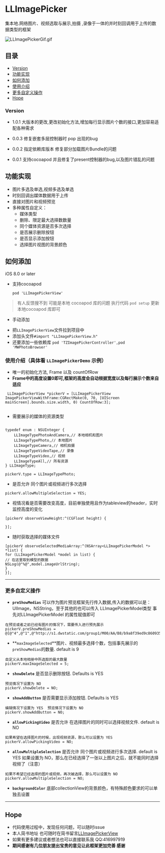 # LLImagePicker

集本地.网络图片、视频选取与展示,拍摄 ,录像于一体的并时刻回调用于上传的数据类型的框架

![LLImagePickerGif.gif](https://github.com/liuniuliuniu/LLImagePickerView/blob/master/LLImagePickerView.gif)

## 目录
* [Version](#version)
* [功能实现](#function)
* [如何添加](#add)
* [使用介绍](#detail)
* [更多自定义操作](#custom)
* [Hope](#hope)



### <a id="Version"></a>Version
* 1.0.1 大版本的更改,更改初始化方法,增加每行显示图片个数的接口,更加容易适配各种需求

* 0.0.3 修复嵌套多层控制器时 pop 出现的bug 

* 0.0.2 指定依赖库版本 修复部分加载图片Bundle的问题

* 0.0.1 支持cocoapod 并且修复了present控制器的bug,以及图片错乱的问题

## <a id="function"></a>功能实现

* 图片多选及单选,视频多选及单选
* 时刻回调出媒体数据用于上传
* 直接对图片和视频预览
* 多种属性自定义：
	* 媒体类型
	* 删除、限定最大选择数数量
	* 同个媒体资源是否多次选择
	* 是否展示删除按钮
	* 是否显示添加按钮
	* 选择图片视图的背景颜色

## <a id="add"></a>如何添加

iOS 8.0  or later

* 支持cocoapod

  ```
  pod 'LLImagePickerView'

  ```
>有人反馈搜不到   可能是本地 cocoapod 库的问题
>执行代码 `pod setup` 更新本地cocoapod 库即可


* 手动添加
 - 把`LLImagePickerView`文件拉到项目中
 - 添加头文件`#import "LLImagePickerView.h"`
 - 还要添加一些依赖库 `pod 'TZImagePickerController',pod 'MWPhotoBrowser' `
 		

### <a id="detail"></a>使用介绍（具体看 `LLImagePickerDemo` 示例）

* 唯一的初始化方法, Frame 以及 countOfRow
* **Frame中的高度设置0即可,框架的高度会自动根据宽度以及每行展示个数来自适应**

```
 LLImagePickerView *pickerV = [LLImagePickerView ImagePickerViewWithFrame:CGRectMake(0, 70, [UIScreen mainScreen].bounds.size.width, 0) CountOfRow:3];
   
```


* 需要展示的媒体的资源类型

```

typedef enum : NSUInteger {
    LLImageTypePhotoAndCamera,// 本地相机和图片
    LLImageTypePhoto,// 本地图片
    LLImageTypeCamera,// 相机拍摄
    LLImageTypeVideoTape,// 录像
    LLImageTypeVideo,// 视频
    LLImageTypeAll,// 所有资源
} LLImageType;

pickerV.type = LLImageTypePhoto;
```

* 是否允许 同个图片或视频进行多次选择

 
```
pickerV.allowMultipleSelection = YES;
```


* 视情况看是否需要改变高度，目前单独使用且作为tableview的header，实时监控高度的变化

```
[pickerV observeViewHeight:^(CGFloat height) {

}];
```

* 随时获取选择的媒体文件

```
[pickerV observeSelectedMediaArray:^(NSArray<LLImagePickerModel *> *list) {
for (LLImagePickerModel *model in list) {
// 在这里取到模型的数据
NSLog(@"%@",model.imageUrlString);
}
}];

```

-------

### <a id="custom"></a>更多自定义操作


* **`preShowMedias`** 可以作为图片预览框架先行传入数据,传入的数据可以是：UIImage，NSString，至于其他的也可以传入 LLImagePickerModel类型
事先对LLImagePickerModel 的属性赋值即可

```
在预览或者之前已经有图片的情况下，需要传入进行预先展示
pickerV.preShowMedias = @[@"4",@"1",@"http://s1.dwstatic.com/group1/M00/AA/B8/b9a8f39ed9c8609354a07cc38452aef9.gif"];
```


* **`maxImageSelected`**图片、视频最多选择个数，包括事先展示的 `preShowMedias`的数量. default is 9
 
```
自定义从本地相册中所选取的最大数量
pickerV.maxImageSelected = 5;
```

* **`showDelete`** 是否显示删除按钮. Defaults is YES

```
预览情况下设置为 NO
pickerV.showDelete = NO;
```


* **`showAddButton`** 是否需要显示添加按钮. Defaults is YES 


```
编辑情况下设置为 YES  预览情况下设置为 NO
pickerV.showAddButton = NO;
```


* **`allowPickingVideo`** 是否允许 在选择图片的同时可以选择视频文件. default is NO

```
如果希望在选择图片的时候，出现视频资源，那么可以设置为 YES
pickerV.allowPickingVideo = NO;
```

* **`allowMultipleSelection`** 是否允许 同个图片或视频进行多次选择. default is YES  如果设置为 NO，那么在已经选择了一张以上图片之后，就不能同时选择视频了（注意）

 
```
如果不希望已经选择的图片或视频，再次被选择，那么可以设置为 NO
pickerV.allowMultipleSelection = NO;
```


* **`backgroundColor`** 底部collectionView的背景颜色，有特殊颜色要求的可以单独去设置


------

## <a id="hope"></a>Hope
* 代码使用过程中，发现任何问题，可以随时issue
* 本人简书地址  也可随时在简书留言[LLImagePickerView](http://www.jianshu.com/p/54ef9f9f17e9)
* 如果有更多建议或者想法也可以直接联系我 QQ:416997919
* **期间感谢有几位朋友提出宝贵的意见让此框架更加完善 感谢**